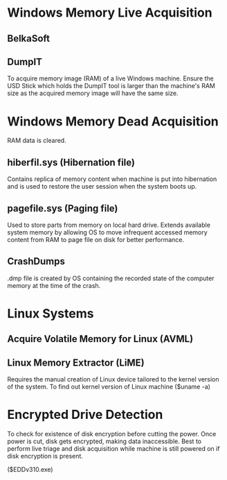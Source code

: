 # Windows Memory Live Acquisition

## BelkaSoft

## DumpIT
To acquire memory image (RAM) of a live Windows machine.
Ensure the USD Stick which holds the DumpIT tool is larger than the machine's RAM size as the acquired memory image will have the same size.

# Windows Memory Dead Acquisition
RAM data is cleared.

## hiberfil.sys (Hibernation file)
Contains replica of memory content when machine is put into hibernation and is used to restore the user session when the system boots up.

## pagefile.sys (Paging file)
Used to store parts from memory on local hard drive.
Extends available system memory by allowing OS to move infrequent accessed memory content from RAM to page file on disk for better performance.

## CrashDumps
.dmp file is created by OS containing the recorded state of the computer memory at the time of the crash.



# Linux Systems 

## Acquire Volatile Memory for Linux (AVML)

## Linux Memory Extractor (LiME)
Requires the manual creation of Linux device tailored to the kernel version of the system.
To find out kernel version of Linux machine ($uname -a)

# Encrypted Drive Detection
To check for existence of disk encryption before cutting the power. Once power is cut, disk gets encrypted, making data inaccessible.
Best to perform live triage and disk acquisition while machine is still powered on if disk encryption is present.

($EDDv310.exe)
